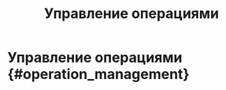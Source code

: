 ﻿---
layout: default
title: Управление операциями
nav_order: 6.5
parent: Работа с системой
has_children: true
has_toc: true
---

# Управление операциями {#operation_management}